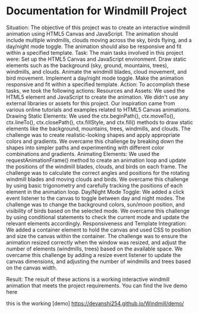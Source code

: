 # Documentation for Windmill Project

Situation:
The objective of this project was to create an interactive windmill animation using HTML5 Canvas and JavaScript. The animation should include multiple windmills, clouds moving across the sky, birds flying, and a day/night mode toggle. The animation should also be responsive and fit within a specified template.
Task:
The main tasks involved in this project were:
Set up the HTML5 Canvas and JavaScript environment.
Draw static elements such as the background (sky, ground, mountains, trees), windmills, and clouds.
Animate the windmill blades, cloud movement, and bird movement.
Implement a day/night mode toggle.
Make the animation responsive and fit within a specified template.
Action:
To accomplish these tasks, we took the following actions:
Resources and Assets:
We used the HTML5 <canvas> element and JavaScript to create the animation.
We didn't use any external libraries or assets for this project.
Our inspiration came from various online tutorials and examples related to HTML5 Canvas animations.
Drawing Static Elements:
We used the ctx.beginPath(), ctx.moveTo(), ctx.lineTo(), ctx.closePath(), ctx.fillStyle, and ctx.fill() methods to draw static elements like the background, mountains, trees, windmills, and clouds.
The challenge was to create realistic-looking shapes and apply appropriate colors and gradients.
We overcame this challenge by breaking down the shapes into simpler paths and experimenting with different color combinations and gradients.
Animating Elements:
We used the requestAnimationFrame() method to create an animation loop and update the positions of the windmill blades, clouds, and birds on each frame.
The challenge was to calculate the correct angles and positions for the rotating windmill blades and moving clouds and birds.
We overcame this challenge by using basic trigonometry and carefully tracking the positions of each element in the animation loop.
Day/Night Mode Toggle:
We added a click event listener to the canvas to toggle between day and night modes.
The challenge was to change the background colors, sun/moon position, and visibility of birds based on the selected mode.
We overcame this challenge by using conditional statements to check the current mode and update the relevant elements accordingly.
Responsiveness and Template Integration:
We added a container element to hold the canvas and used CSS to position and size the canvas within the container.
The challenge was to ensure the animation resized correctly when the window was resized, and adjust the number of elements (windmills, trees) based on the available space.
We overcame this challenge by adding a resize event listener to update the canvas dimensions, and adjusting the number of windmills and trees based on the canvas width.

Result:
The result of these actions is a working interactive windmill animation that meets the project requirements. You can find the live demo here

<p>this is the working [demo] <a href="https://devanshi254.github.io/Windmill/demo/">https://devanshi254.github.io/Windmill/demo/</a></p>
